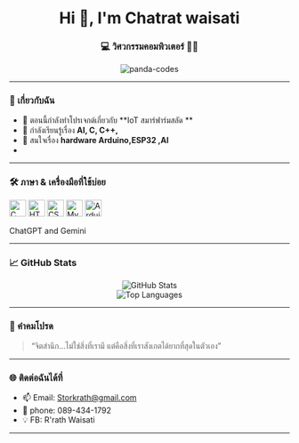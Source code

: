 <h1 align="center">Hi 👋, I'm Chatrat waisati </h1>
<h3 align="center">💻 วิศวกรรมคอมพิวเตอร์ 🧠🌌</h3>

<p align="center">
  <img src="https://komarev.com/ghpvc/?username=panda-codes&label=Profile%20views&color=0e75b6&style=flat" alt="panda-codes" />
</p>

---

### 🧩 เกี่ยวกับฉัน

- 📝 ตอนนี้กำลังทำโปรเจกต์เกี่ยวกับ **IoT สมาร์ฟาร์มสลัด **
- 📝 กำลังเรียนรู้เรื่อง **AI, C, C++,**
- 📝 สนใจเรื่อง **hardware  Arduino,ESP32 ,AI**
-  

---

### 🛠️ ภาษา & เครื่องมือที่ใช้บ่อย

<p align="left">
  <img src="https://cdn.jsdelivr.net/gh/devicons/devicon/icons/c/c-original.svg" height="30" alt="C" />
  <img src="https://cdn.jsdelivr.net/gh/devicons/devicon/icons/html5/html5-original.svg" height="30" alt="HTML5" />
  <img src="https://cdn.jsdelivr.net/gh/devicons/devicon/icons/css3/css3-original.svg" height="30" alt="CSS3" />
  <img src="https://cdn.jsdelivr.net/gh/devicons/devicon/icons/mysql/mysql-original.svg" height="30" alt="MySQL" />
  <img src="https://cdn.jsdelivr.net/gh/devicons/devicon/icons/arduino/arduino-original.svg" height="30" alt="Arduino" />
</p>
ChatGPT and Gemini

---

### 📈 GitHub Stats

<p align="center">
  <img src="https://github-readme-stats.vercel.app/api?username=radza99&show_icons=true&theme=tokyonight" alt="GitHub Stats" />
  <br />
  <img src="https://github-readme-stats.vercel.app/api/top-langs/?username=radza99&layout=compact&theme=tokyonight" alt="Top Languages" />
</p>

---

### 💬 คำคมโปรด

> “จิตสำนึก...ไม่ใช่สิ่งที่เรามี แต่คือสิ่งที่เราสังเกตได้ยากที่สุดในตัวเอง”  

---

### 🌐 ติดต่อฉันได้ที่

- 📫 Email: Storkrath@gmail.com  
- 🌟 phone: 089-434-1792
- 💡 FB: R'rath Waisati 

---

